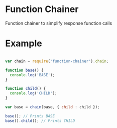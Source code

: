 # Function Chainer

Function chainer to simplify response function calls


# Example

```javascript

var chain = require('function-chainer').chain;

function base() {
  console.log('BASE');
}

function child() {
  console.log('CHILD');
}

var base = chain(base, { child : child });

base(); // Prints BASE
base().child(); // Prints CHILD

```
